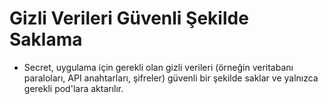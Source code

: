 # Gizli Verileri Güvenli Şekilde Saklama

* Secret, uygulama için gerekli olan gizli verileri (örneğin veritabanı paraloları, API anahtarları, şifreler) güvenli
  bir şekilde saklar ve yalnızca gerekli pod'lara aktarılır.